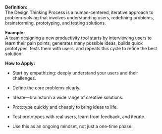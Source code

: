 **Definition:**  
The Design Thinking Process is a human-centered, iterative approach to problem-solving that involves understanding users, redefining problems, brainstorming, prototyping, and testing solutions.

**Example:**  
A team designing a new productivity tool starts by interviewing users to learn their pain points, generates many possible ideas, builds quick prototypes, tests them with users, and repeats this cycle to refine the best solution.

**How to Apply:**

- Start by empathizing: deeply understand your users and their challenges.
    
- Define the core problems clearly.
    
- Ideate—brainstorm a wide range of creative solutions.
    
- Prototype quickly and cheaply to bring ideas to life.
    
- Test prototypes with real users, learn from feedback, and iterate.
    
- Use this as an ongoing mindset, not just a one-time phase.